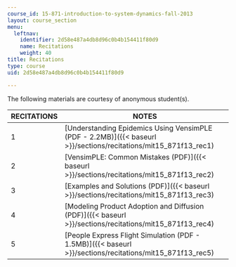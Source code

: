 ```yaml
---
course_id: 15-871-introduction-to-system-dynamics-fall-2013
layout: course_section
menu:
  leftnav:
    identifier: 2d58e487a4db8d96c0b4b154411f80d9
    name: Recitations
    weight: 40
title: Recitations
type: course
uid: 2d58e487a4db8d96c0b4b154411f80d9

---
```


The following materials are courtesy of anonymous student(s).

| RECITATIONS | NOTES |
| --- | --- |
| 1 | [Understanding Epidemics Using VensimPLE (PDF - 2.2MB)]({{< baseurl >}}/sections/recitations/mit15_871f13_rec1) |
| 2 | [VensimPLE: Common Mistakes (PDF)]({{< baseurl >}}/sections/recitations/mit15_871f13_rec2) |
| 3 | [Examples and Solutions (PDF)]({{< baseurl >}}/sections/recitations/mit15_871f13_rec3) |
| 4 | [Modeling Product Adoption and Diffusion (PDF)]({{< baseurl >}}/sections/recitations/mit15_871f13_rec4) |
| 5 | [People Express Flight Simulation (PDF - 1.5MB)]({{< baseurl >}}/sections/recitations/mit15_871f13_rec5)